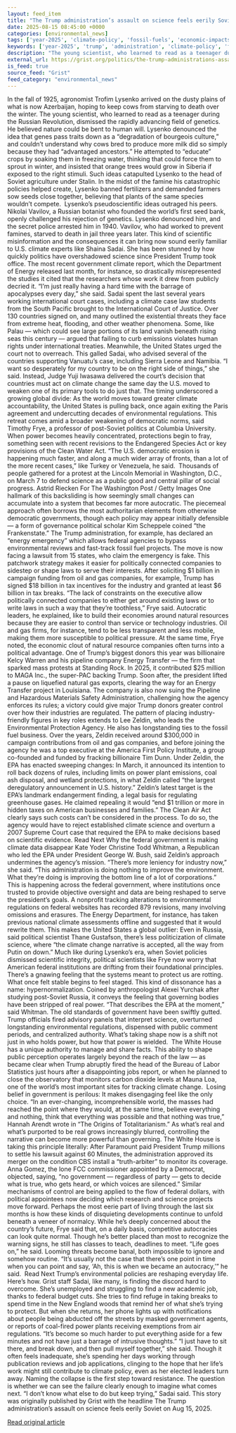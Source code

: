 ```yaml
---
layout: feed_item
title: "The Trump administration’s assault on science feels eerily Soviet"
date: 2025-08-15 08:45:00 +0000
categories: [environmental_news]
tags: ['year-2025', 'climate-policy', 'fossil-fuels', 'economic-impacts', 'climate-costs', 'paris-agreement', 'urgent', 'pacific-region', 'flooding', 'agriculture']
keywords: ['year-2025', 'trump', 'administration', 'climate-policy', 'fossil-fuels', 'economic-impacts', 'climate-costs', 'assault']
description: "The young scientist, who learned to read as a teenager during the Russian Revolution, dismissed the rapidly advancing field of genetics"
external_url: https://grist.org/politics/the-trump-administrations-assault-on-science-feels-eerily-soviet/
is_feed: true
source_feed: "Grist"
feed_category: "environmental_news"
---
```


In the fall of 1925, agronomist Trofim Lysenko arrived on the dusty plains of what is now Azerbaijan, hoping to keep cows from starving to death over the winter. The young scientist, who learned to read as a teenager during the Russian Revolution, dismissed the rapidly advancing field of genetics. He believed nature could be bent to human will. Lysenko denounced the idea that genes pass traits down as a “degradation of bourgeois culture,” and couldn’t understand why cows bred to produce more milk did so simply because they had “advantaged ancestors.” He attempted to “educate” crops by soaking them in freezing water, thinking that could force them to sprout in winter, and insisted that orange trees would grow in Siberia if exposed to the right stimuli. Such ideas catapulted Lysenko to the head of Soviet agriculture under Stalin. In the midst of the famine his catastrophic policies helped create, Lysenko banned fertilizers and demanded farmers sow seeds close together, believing that plants of the same species wouldn’t compete.&nbsp; Lysenko’s pseudoscientific ideas outraged his peers. Nikolai Vavilov, a Russian botanist who founded the world’s first seed bank, openly challenged his rejection of genetics. Lysenko denounced him, and the secret police arrested him in 1940. Vavilov, who had worked to prevent famines, starved to death in jail three years later. This kind of scientific misinformation and the consequences it can bring now sound eerily familiar to U.S. climate experts like Shaina Sadai. She has been stunned by how quickly politics have overshadowed science since President Trump took office. The most recent government climate report, which the Department of Energy released last month, for instance, so drastically misrepresented the studies it cited that the researchers whose work it drew from publicly decried it. “I’m just really having a hard time with the barrage of apocalypses every day,” she said. Sadai spent the last several years working international court cases, including a climate case law students from the South Pacific brought to the International Court of Justice. Over 130 countries signed on, and many outlined the existential threats they face from extreme heat, flooding, and other weather phenomena. Some, like Palau — which could see large portions of its land vanish beneath rising seas this century — argued that failing to curb emissions violates human rights under international treaties. Meanwhile, the United States urged the court not to overreach. This galled Sadai, who advised several of the countries supporting Vanuatu’s case, including Sierra Leone and Namibia. “I want so desperately for my country to be on the right side of things,” she said. Instead, Judge Yuji Iwasawa delivered the court’s decision that countries must act on climate change the same day the U.S. moved to weaken one of its primary tools to do just that. The timing underscored a growing global divide: As the world moves toward greater climate accountability, the United States is pulling back, once again exiting the Paris agreement and undercutting decades of environmental regulations. This retreat comes amid a broader weakening of democratic norms, said Timothy Frye, a professor of post-Soviet politics at Columbia University. When power becomes heavily concentrated, protections begin to fray, something seen with recent revisions to the Endangered Species Act or key provisions of the Clean Water Act. “The U.S. democratic erosion is happening much faster, and along a much wider array of fronts, than a lot of the more recent cases,” like Turkey or Venezuela, he said.&nbsp; Thousands of people gathered for a protest at the Lincoln Memorial in Washington, D.C., on March 7 to defend science as a public good and central pillar of social progress. Astrid Riecken For The Washington Post / Getty Images One hallmark of this backsliding is how seemingly small changes can accumulate into a system that becomes far more autocratic. The piecemeal approach often borrows the most authoritarian elements from otherwise democratic governments, though each policy may appear initially defensible — a form of governance political scholar Kim Scheppele coined “the Frankenstate.” The Trump administration, for example, has declared an “energy emergency” which allows federal agencies to bypass environmental reviews and fast-track fossil fuel projects. The move is now facing a lawsuit from 15 states, who claim the emergency is fake. This patchwork strategy makes it easier for politically connected companies to sidestep or shape laws to serve their interests. After soliciting $1 billion in campaign funding from oil and gas companies, for example, Trump has signed $18 billion in tax incentives for the industry and granted at least $6 billion in tax breaks. “The lack of constraints on the executive allow politically connected companies to either get around existing laws or to write laws in such a way that they&#8217;re toothless,” Frye said. Autocratic leaders, he explained, like to build their economies around natural resources because they are easier to control than service or technology industries. Oil and gas firms, for instance, tend to be less transparent and less mobile, making them more susceptible to political pressure. At the same time, Frye noted, the economic clout of natural resource companies often turns into a political advantage. One of Trump’s biggest donors this year was billionaire Kelcy Warren and his pipeline company Energy Transfer — the firm that sparked mass protests at Standing Rock. In 2025, it contributed $25 million to MAGA Inc., the super-PAC backing Trump. Soon after, the president lifted a pause on liquefied natural gas exports, clearing the way for an Energy Transfer project in Louisiana. The company is also now suing the Pipeline and Hazardous Materials Safety Administration, challenging how the agency enforces its rules; a victory could give major Trump donors greater control over how their industries are regulated. The pattern of placing industry-friendly figures in key roles extends to Lee Zeldin, who leads the Environmental Protection Agency. He also has longstanding ties to the fossil fuel business. Over the years, Zeldin received around $300,000 in campaign contributions from oil and gas companies, and before joining the agency he was a top executive at the America First Policy Institute, a group co-founded and funded by fracking billionaire Tim Dunn. Under Zeldin, the EPA has enacted sweeping changes: In March, it announced its intention to roll back dozens of rules, including limits on power plant emissions, coal ash disposal, and wetland protections, in what Zeldin called “the largest deregulatory announcement in U.S. history.” Zeldin’s latest target is the EPA’s landmark endangerment finding, a legal basis for regulating greenhouse gases. He claimed repealing it would “end $1 trillion or more in hidden taxes on American businesses and families.” The Clean Air Act clearly says such costs can’t be considered in the process. To do so, the agency would have to reject established climate science and overturn a 2007 Supreme Court case that required the EPA to make decisions based on scientific evidence. Read Next Why the federal government is making climate data disappear Kate Yoder Christine Todd Whitman, a Republican who led the EPA under President George W. Bush, said Zeldin’s approach undermines the agency’s mission. “There’s more leniency for industry now,” she said. “This administration is doing nothing to improve the environment. What they&#8217;re doing is improving the bottom line of a lot of corporations.” This is happening across the federal government, where institutions once trusted to provide objective oversight and data are being reshaped to serve the president’s goals. A nonprofit tracking alterations to environmental regulations on federal websites has recorded 879 revisions, many involving omissions and erasures. The Energy Department, for instance, has taken previous national climate assessments offline and suggested that it would rewrite them. This makes the United States a global outlier: Even in Russia, said political scientist Thane Gustafson, there’s less politicization of climate science, where “the climate change narrative is accepted, all the way from Putin on down.” Much like during Lysenko’s era, when Soviet policies dismissed scientific integrity, political scientists like Frye now worry that American federal institutions are drifting from their foundational principles. There’s a gnawing feeling that the systems meant to protect us are rotting. What once felt stable begins to feel staged. This kind of dissonance has a name: hypernormalization. Coined by anthropologist Alexei Yurchak after studying post-Soviet Russia, it conveys the feeling that governing bodies have been stripped of real power. “That describes the EPA at the moment,” said Whitman. The old standards of government have been swiftly gutted. Trump officials fired advisory panels that interpret science, overturned longstanding environmental regulations, dispensed with public comment periods, and centralized authority. What’s taking shape now is a shift not just in who holds power, but how that power is wielded.&nbsp; The White House has a unique authority to manage and share facts. This ability to shape public perception operates largely beyond the reach of the law — as became clear when Trump abruptly fired the head of the Bureau of Labor Statistics just hours after a disappointing jobs report, or when he planned to close the observatory that monitors carbon dioxide levels at Mauna Loa, one of the world’s most important sites for tracking climate change.&nbsp; Losing belief in government is perilous: It makes disengaging feel like the only choice. “In an ever-changing, incomprehensible world, the masses had reached the point where they would, at the same time, believe everything and nothing, think that everything was possible and that nothing was true,” Hannah Arendt wrote in “The Origins of Totalitarianism.” As what&#8217;s real and what&#8217;s purported to be real grows increasingly blurred, controlling the narrative can become more powerful than governing. The White House is taking this principle literally: After Paramount paid President Trump millions to settle his lawsuit against 60 Minutes, the administration approved its merger on the condition CBS install a “truth-arbiter” to monitor its coverage. Anna Gomez, the lone FCC commissioner appointed by a Democrat, objected, saying, “no government — regardless of party — gets to decide what is true, who gets heard, or which voices are silenced.” Similar mechanisms of control are being applied to the flow of federal dollars, with political appointees now deciding which research and science projects move forward. Perhaps the most eerie part of living through the last six months is how these kinds of disquieting developments continue to unfold beneath a veneer of normalcy. While he’s deeply concerned about the country’s future, Frye said that, on a daily basis, competitive autocracies can look quite normal. Though he’s better placed than most to recognize the warning signs, he still has classes to teach, deadlines to meet. “Life goes on,” he said. Looming threats become banal, both impossible to ignore and somehow routine. “It&#8217;s usually not the case that there&#8217;s one point in time when you can point and say, ‘Ah, this is when we became an autocracy,’” he said.&nbsp; Read Next Trump&#8217;s environmental policies are reshaping everyday life. Here&#8217;s how. Grist staff Sadai, like many, is finding the discord hard to overcome. She’s unemployed and struggling to find a new academic job, thanks to federal budget cuts. She tries to find refuge in taking breaks to spend time in the New England woods that remind her of what she’s trying to protect. But when she returns, her phone lights up with notifications about people being abducted off the streets by masked government agents, or reports of coal-fired power plants receiving exemptions from air regulations. “It&#8217;s become so much harder to put everything aside for a few minutes and not have just a barrage of intrusive thoughts.” “I just have to sit there, and break down, and then pull myself together,” she said. Though it often feels inadequate, she’s spending her days working through publication reviews and job applications, clinging to the hope that her life’s work might still contribute to climate policy, even as her elected leaders turn away. Naming the collapse is the first step toward resistance. The question is whether we can see the failure clearly enough to imagine what comes next. “I don&#8217;t know what else to do but keep trying,” Sadai said. This story was originally published by Grist with the headline The Trump administration&#8217;s assault on science feels eerily Soviet on Aug 15, 2025.

[Read original article](https://grist.org/politics/the-trump-administrations-assault-on-science-feels-eerily-soviet/)
